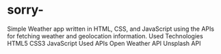 # sorry-
Simple Weather app written in HTML, CSS, and JavaScript using the APIs for fetching weather and geolocation information.  Used Technologies HTML5 CSS3 JavaScript Used APIs Open Weather API Unsplash API
